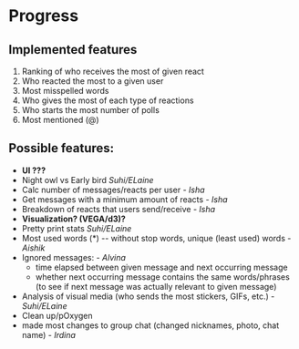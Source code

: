 # Progress

## Implemented features
1. Ranking of who receives the most of given react
2. Who reacted the most to a given user
3. Most misspelled words
4. Who gives the most of each type of reactions
5. Who starts the most number of polls
6. Most mentioned (@) 



## Possible features:
- **UI ???**
- Night owl vs Early bird *Suhi/ELaine*
- Calc number of messages/reacts per user - *Isha*
- Get messages with a minimum amount of reacts - *Isha*
- Breakdown of reacts that users send/receive - *Isha*
- **Visualization? (VEGA/d3)?**
- Pretty print stats *Suhi/ELaine*
- Most used words (*) -- without stop words, unique (least used) words - *Aishik*
- Ignored messages: - *Alvina*
   * time elapsed between given message and next occurring message
   * whether next occurring message contains the same words/phrases (to see if next message was actually relevant to given message)
- Analysis of visual media (who sends the most stickers, GIFs, etc.) - *Suhi/ELaine*
- Clean up/pOxygen
- made most changes to group chat (changed nicknames, photo, chat name) - *Irdina*
